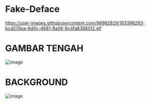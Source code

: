 # Fake-Deface
https://user-images.githubusercontent.com/98962829/193396293-bcd278aa-6d0c-4681-8a06-9c4fa83880f2.gif

# GAMBAR TENGAH
![image](https://user-images.githubusercontent.com/73192109/198904125-88e55150-d0b6-44a3-9b00-2ad4ebd7ab59.png)

# BACKGROUND 

![image](https://user-images.githubusercontent.com/73192109/198905258-3b11605d-958a-4a6c-8d19-0008bee363b4.png)
